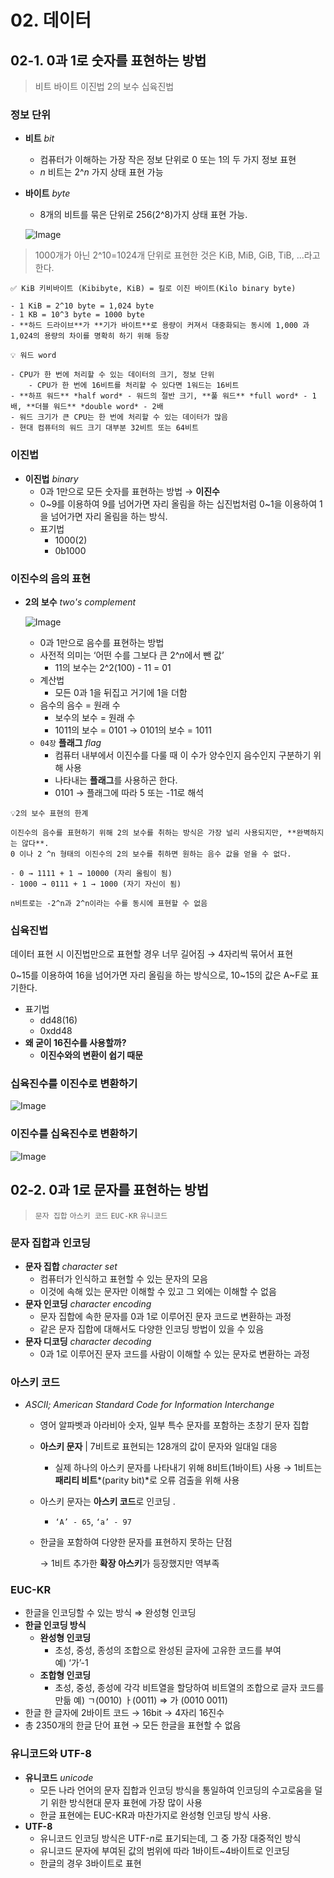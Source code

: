 # 02. 데이터
## 02-1. 0과 1로 숫자를 표현하는 방법

> 비트 바이트 이진법 2의 보수 십육진법
> 

### 정보 단위

- **비트** *bit*
    - 컴퓨터가 이해하는 가장 작은 정보 단위로 0 또는 1의 두 가지 정보 표현
    - *n* 비트는 2^*n* 가지 상태 표현 가능
- **바이트** *byte*
    - 8개의 비트를 묶은 단위로 256(2^8)가지 상태 표현 가능.
    
    ![Image](https://github.com/user-attachments/assets/5af83e64-9a7f-4e3b-bf05-36e380c836d8)
    

> 1000개가 아닌 2^10=1024개 단위로 표현한 것은 KiB, MiB, GiB, TiB, ...라고 한다.
> 

```
✅ KiB 키비바이트 (Kibibyte, KiB) = 킬로 이진 바이트(Kilo binary byte)

- 1 KiB = 2^10 byte = 1,024 byte
- 1 KB = 10^3 byte = 1000 byte
- **하드 드라이브**가 **기가 바이트**로 용량이 커져서 대중화되는 동시에 1,000 과 1,024의 용량의 차이를 명확히 하기 위해 등장

```

```
💡 워드 word

- CPU가 한 번에 처리할 수 있는 데이터의 크기, 정보 단위
    - CPU가 한 번에 16비트를 처리할 수 있다면 1워드는 16비트
- **하프 워드** *half word* - 워드의 절반 크기, **풀 워드** *full word* - 1배, **더블 워드** *double word* - 2배
- 워드 크기가 큰 CPU는 한 번에 처리할 수 있는 데이터가 많음
- 현대 컴퓨터의 워드 크기 대부분 32비트 또는 64비트
```

### 이진법

- **이진법** *binary*
    - 0과 1만으로 모든 숫자를 표현하는 방법 → **이진수**
    - 0~9를 이용하여 9를 넘어가면 자리 올림을 하는 십진법처럼
    0~1을 이용하여 1을 넘어가면 자리 올림을 하는 방식.
    - 표기법
        - 1000(2)
        - 0b1000

### 이진수의 음의 표현

- **2의 보수** *two's complement*
    
    ![Image](https://github.com/user-attachments/assets/a0107843-f497-4628-94e0-8786420dc2fc)
    
    - 0과 1만으로 음수를 표현하는 방법
    - 사전적 의미는 ‘어떤 수를 그보다 큰 2^*n*에서 뺀 값’
        - 11의 보수는 2^2(100) - 11 = 01
    - 계산법
        - 모든 0과 1을 뒤집고 거기에 1을 더함
    - 음수의 음수 = 원래 수
        - 보수의 보수 = 원래 수
        - 1011의 보수 = 0101 → 0101의 보수 = 1011
    - `04장` **플래그** *flag*
        - 컴퓨터 내부에서 이진수를 다룰 때 이 수가 양수인지 음수인지 구분하기 위해 사용
        - 나타내는 **플래그**를 사용하곤 한다.
        - 0101 → 플래그에 따라 5 또는 -11로 해석

```
💡2의 보수 표현의 한계

이진수의 음수를 표현하기 위해 2의 보수를 취하는 방식은 가장 널리 사용되지만, **완벽하지는 않다**.
0 이나 2 ^n 형태의 이진수의 2의 보수를 취하면 원하는 음수 값을 얻을 수 없다.

- 0 → 1111 + 1 → 10000 (자리 올림이 됨)
- 1000 → 0111 + 1 → 1000 (자기 자신이 됨)

n비트로는 -2^n과 2^n이라는 수를 동시에 표현할 수 없음

```

### 십육진법

데이터 표현 시 이진법만으로 표현할 경우 너무 길어짐 → 4자리씩 묶어서 표현

0~15를 이용하여 16을 넘어가면 자리 올림을 하는 방식으로, 10~15의 값은 A~F로 표기한다.

- 표기법
    - dd48(16)
    - 0xdd48
- **왜 굳이 16진수를 사용할까?**
    - **이진수와의 변환이 쉽기 때문**

### 십육진수를 이진수로 변환하기

![Image](https://github.com/user-attachments/assets/20fbf91d-2242-46ff-b3b4-88e2ab3c401d)

### 이진수를 십육진수로 변환하기

![Image](https://github.com/user-attachments/assets/1e6e5c5d-f7f3-430d-8d3c-f09a63629499)

## 02-2. 0과 1로 문자를 표현하는 방법

> `문자 집합`  `아스키 코드` `EUC-KR` `유니코드`
> 

### 문자 집합과 인코딩

- **문자 집합** *character set*
    - 컴퓨터가 인식하고 표현할 수 있는 문자의 모음
    - 이것에 속해 있는 문자만 이해할 수 있고 그 외에는 이해할 수 없음
- **문자 인코딩** *character encoding*
    - 문자 집합에 속한 문자를 0과 1로 이루어진 문자 코드로 변환하는 과정
    - 같은 문자 집합에 대해서도 다양한 인코딩 방법이 있을 수 있음
- **문자 디코딩** *character decoding*
    - 0과 1로 이루어진 문자 코드를 사람이 이해할 수 있는 문자로 변환하는 과정

### 아스키 코드

- *ASCII; American Standard Code for Information Interchange*
    - 영어 알파벳과 아라비아 숫자, 일부 특수 문자를 포함하는 초창기 문자 집합
    - **아스키 문자** | 7비트로 표현되는 128개의 값이 문자와 일대일 대응
        - 실제 하나의 아스키 문자를 나타내기 위해 8비트(1바이트) 사용 → 1비트는 **패리티 비트***(parity bit)*로 오류 검출을 위해 사용
    - 아스키 문자는 **아스키 코드**로 인코딩 .
        - `‘A’ - 65`, `‘a’ - 97`
    - 한글을 포함하여 다양한 문자를 표현하지 못하는 단점
        
        → 1비트 추가한 **확장 아스키**가 등장했지만 역부족
        

### **EUC-KR**

- 한글을 인코딩할 수 있는 방식 ⇒ 완성형 인코딩
- **한글 인코딩 방식**
    - **완성형 인코딩**
        - 초성, 중성, 종성의 조합으로 완성된 글자에 고유한 코드를 부여    
        예) ‘가’-1
    - **조합형 인코딩**
        - 초성, 중성, 종성에 각각 비트열을 할당하여 비트열의 조합으로 글자 코드를 만듦 
        예) ㄱ(0010) ㅏ(0011) ⇒ 가 (0010 0011)
- 한글 한 글자에 2바이트 코드 → 16bit → 4자리 16진수
- 총 2350개의 한글 단어 표현 → 모든 한글을 표현할 수 없음

### 유니코드와 UTF-8

- **유니코드** *unicode*
    - 모든 나라 언어의 문자 집합과 인코딩 방식을 통일하여 인코딩의 수고로움을 덜기 위한 방식현대 문자 표현에 가장 많이 사용
    - 한글 표현에는 EUC-KR과 마찬가지로 완성형 인코딩 방식 사용.
- **UTF-8**
    - 유니코드 인코딩 방식은 UTF-*n*로 표기되는데, 그 중 가장 대중적인 방식
    - 유니코드 문자에 부여된 값의 범위에 따라 1바이트~4바이트로 인코딩
    - 한글의 경우 3바이트로 표현

